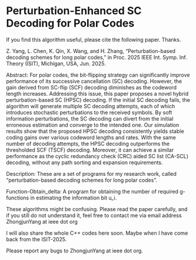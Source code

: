 # Perturbation-Enhanced SC Decoding for Polar Codes


If you find this algorithm useful, please cite the following paper. Thanks.

Z. Yang, L. Chen, K. Qin, X. Wang, and H. Zhang, “Perturbation-based decoding schemes for long polar codes,” in Proc. 2025 IEEE Int. Symp. Inf. Theory (ISIT), Michigan, USA, Jun. 2025.



Abstract: For polar codes, the bit-flipping strategy can significantly improve performance of its successive cancellation (SC) decoding. However, the gain derived from SC-flip (SCF) decoding diminishes as the codeword length increases. Addressing this issue, this paper proposes a novel hybrid perturbation-based SC (HPSC) decoding. If the initial SC decoding fails, the algorithm will generate multiple SC decoding attempts, each of which introduces stochastic perturbations to the received symbols. By soft information perturbations, the SC decoding can divert from the initial erroneous estimation and converge to the intended one. Our simulation results show that the proposed HPSC decoding consistently yields stable coding gains over various codeword lengths and rates. With the same number of decoding attempts, the HPSC decoding outperforms the thresholded SCF (TSCF) decoding. Moreover, it can achieve a similar performance as the cyclic redundancy check (CRC) aided SC list (CA-SCL) decoding, without any path sorting and expansion requirements. 



Description: These are a set of programs for my research work, called “perturbation-based decoding schemes for long polar codes”.

Function-Obtain_delta: A program for obtaining the number of required g-functions in estimating the information bit u_i.



These algorithms might be confusing. Please read the paper carefully, and if you still do not understand it, feel free to contact me via email address ZhongjunYang at ieee dot org


I will also share the whole C++ codes here soon. Maybe when I have come back from the ISIT-2025.



Please report any bugs to ZhongjunYang at ieee dot org.
